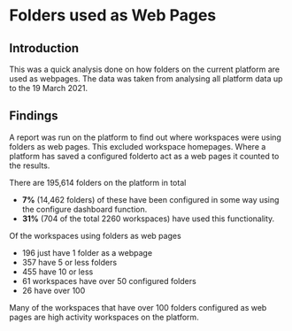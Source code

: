 # Folders used as Web Pages

## Introduction

This was a quick analysis done on how folders on the current platform are used as webpages. The data was taken from analysing all platform data up to the 19 March 2021.

## Findings

A report was run on the platform to find out where workspaces were using folders as web pages. This excluded workspace homepages. 
Where a platform has saved a configured folderto act as a web pages it counted to the results.

There are 195,614 folders on the platform in total
- **7%** (14,462 folders) of these have been configured in some way using the configure dashboard function.
- **31%** (704 of the total 2260 workspaces) have used this functionality.
	
		
Of the workspaces using folders as web pages
- 196 just have 1 folder as a webpage
- 357 have 5 or less folders
- 455 have 10 or less
- 61 workspaces have over 50 configured folders
- 26 have over 100
	
Many of the workspaces that have over 100 folders configured as web pages are high activity workspaces on the platform.
